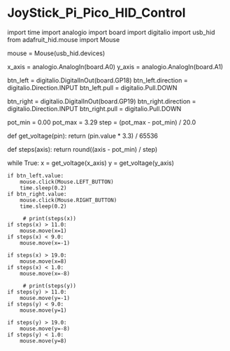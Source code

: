 # JoyStick_Pi_Pico_HID_Control


import time
import analogio
import board
import digitalio
import usb_hid
from adafruit_hid.mouse import Mouse
 
mouse = Mouse(usb_hid.devices)
 
x_axis = analogio.AnalogIn(board.A0)
y_axis = analogio.AnalogIn(board.A1)
 
btn_left = digitalio.DigitalInOut(board.GP18)
btn_left.direction = digitalio.Direction.INPUT
btn_left.pull = digitalio.Pull.DOWN
 
btn_right = digitalio.DigitalInOut(board.GP19)
btn_right.direction = digitalio.Direction.INPUT
btn_right.pull = digitalio.Pull.DOWN
 
pot_min = 0.00
pot_max = 3.29
step = (pot_max - pot_min) / 20.0
 
 
def get_voltage(pin):
    return (pin.value * 3.3) / 65536
 
 
def steps(axis):
    return round((axis - pot_min) / step)
 
 
while True:
    x = get_voltage(x_axis)
    y = get_voltage(y_axis)
 
    if btn_left.value:
        mouse.click(Mouse.LEFT_BUTTON)
        time.sleep(0.2)
    if btn_right.value:
        mouse.click(Mouse.RIGHT_BUTTON)
        time.sleep(0.2)
 
         # print(steps(x))
    if steps(x) > 11.0:
        mouse.move(x=1)
    if steps(x) < 9.0:
        mouse.move(x=-1)
 
    if steps(x) > 19.0:
        mouse.move(x=8)
    if steps(x) < 1.0:
        mouse.move(x=-8)
 
         # print(steps(y))
    if steps(y) > 11.0:
        mouse.move(y=-1)
    if steps(y) < 9.0:
        mouse.move(y=1)
 
    if steps(y) > 19.0:
        mouse.move(y=-8)
    if steps(y) < 1.0:
        mouse.move(y=8)
